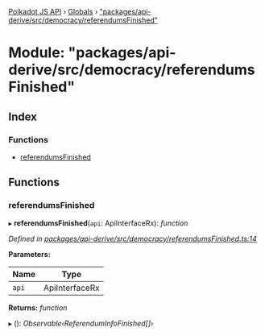 [Polkadot JS API](../README.md) › [Globals](../globals.md) › ["packages/api-derive/src/democracy/referendumsFinished"](_packages_api_derive_src_democracy_referendumsfinished_.md)

# Module: "packages/api-derive/src/democracy/referendumsFinished"

## Index

### Functions

* [referendumsFinished](_packages_api_derive_src_democracy_referendumsfinished_.md#referendumsfinished)

## Functions

###  referendumsFinished

▸ **referendumsFinished**(`api`: ApiInterfaceRx): *function*

*Defined in [packages/api-derive/src/democracy/referendumsFinished.ts:14](https://github.com/polkadot-js/api/blob/e6806ed7f/packages/api-derive/src/democracy/referendumsFinished.ts#L14)*

**Parameters:**

Name | Type |
------ | ------ |
`api` | ApiInterfaceRx |

**Returns:** *function*

▸ (): *Observable‹ReferendumInfoFinished[]›*
